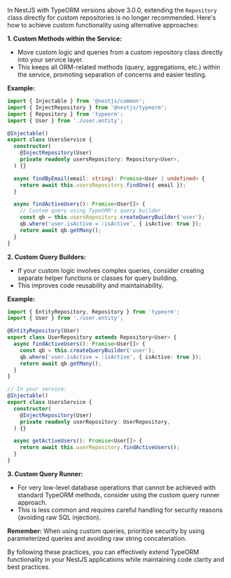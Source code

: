 In NestJS with TypeORM versions above 3.0.0, extending the `Repository` class directly for custom repositories is no longer recommended. Here's how to achieve custom functionality using alternative approaches:

**1. Custom Methods within the Service:**

- Move custom logic and queries from a custom repository class directly into your service layer.
- This keeps all ORM-related methods (query, aggregations, etc.) within the service, promoting separation of concerns and easier testing.

**Example:**

```typescript
import { Injectable } from '@nestjs/common';
import { InjectRepository } from '@nestjs/typeorm';
import { Repository } from 'typeorm';
import { User } from './user.entity';

@Injectable()
export class UsersService {
  constructor(
    @InjectRepository(User)
    private readonly usersRepository: Repository<User>,
  ) {}

  async findByEmail(email: string): Promise<User | undefined> {
    return await this.usersRepository.findOne({ email });
  }

  async findActiveUsers(): Promise<User[]> {
    // Custom query using TypeORM's query builder
    const qb = this.usersRepository.createQueryBuilder('user');
    qb.where('user.isActive = :isActive', { isActive: true });
    return await qb.getMany();
  }
}
```

**2. Custom Query Builders:**

- If your custom logic involves complex queries, consider creating separate helper functions or classes for query building.
- This improves code reusability and maintainability.

**Example:**

```typescript
import { EntityRepository, Repository } from 'typeorm';
import { User } from './user.entity';

@EntityRepository(User)
export class UserRepository extends Repository<User> {
  async findActiveUsers(): Promise<User[]> {
    const qb = this.createQueryBuilder('user');
    qb.where('user.isActive = :isActive', { isActive: true });
    return await qb.getMany();
  }
}

// In your service:
@Injectable()
export class UsersService {
  constructor(
    @InjectRepository(User)
    private readonly userRepository: UserRepository,
  ) {}

  async getActiveUsers(): Promise<User[]> {
    return await this.userRepository.findActiveUsers();
  }
}
```

**3. Custom Query Runner:**

- For very low-level database operations that cannot be achieved with standard TypeORM methods, consider using the custom query runner approach.
- This is less common and requires careful handling for security reasons (avoiding raw SQL injection).

**Remember:** When using custom queries, prioritize security by using parameterized queries and avoiding raw string concatenation.

By following these practices, you can effectively extend TypeORM functionality in your NestJS applications while maintaining code clarity and best practices.

